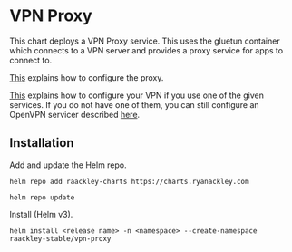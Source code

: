 # VPN Proxy

This chart deploys a VPN Proxy service.  This uses the gluetun container which connects to a VPN server and provides a proxy service for apps to connect to.

[This](https://github.com/qdm12/gluetun-wiki/blob/main/setup/connect-a-lan-device-to-gluetun.md) explains how to configure the proxy.

[This](https://github.com/qdm12/gluetun-wiki/tree/main/setup/providers) explains how to configure your VPN if you use one of the given services.  If you do not have one of them, you can still configure an OpenVPN servicer described [here](https://github.com/qdm12/gluetun-wiki/blob/main/setup/openvpn-configuration-file.md).


## Installation

Add and update the Helm repo.

```
helm repo add raackley-charts https://charts.ryanackley.com
```

```
helm repo update
```

Install (Helm v3).

```
helm install <release name> -n <namespace> --create-namespace raackley-stable/vpn-proxy
```

